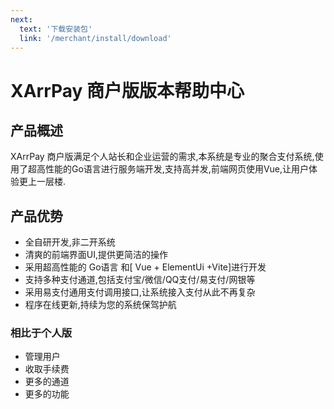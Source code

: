 ```yaml
---
next:
  text: '下载安装包'
  link: '/merchant/install/download'
---
```


# XArrPay 商户版版本帮助中心

## 产品概述
XArrPay 商户版满足个人站长和企业运营的需求,本系统是专业的聚合支付系统,使用了超高性能的Go语言进行服务端开发,支持高并发,前端网页使用Vue,让用户体验更上一层楼.


## 产品优势
* 全自研开发,非二开系统
* 清爽的前端界面UI,提供更简洁的操作
* 采用超高性能的 Go语言 和[ Vue + ElementUi +Vite]进行开发
* 支持多种支付通道,包括支付宝/微信/QQ支付/易支付/网银等
* 采用易支付通用支付调用接口,让系统接入支付从此不再复杂
* 程序在线更新,持续为您的系统保驾护航

### 相比于个人版

* 管理用户
* 收取手续费
* 更多的通道
* 更多的功能